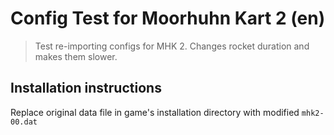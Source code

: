 # Config Test for Moorhuhn Kart 2 (en)

> Test re-importing configs for MHK 2. Changes rocket duration and makes them slower.

## Installation instructions

Replace original data file in game's installation directory with modified `mhk2-00.dat`
